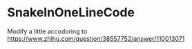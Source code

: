 # SnakeInOneLineCode
Modify a little accodoring to https://www.zhihu.com/question/38557752/answer/110013071
